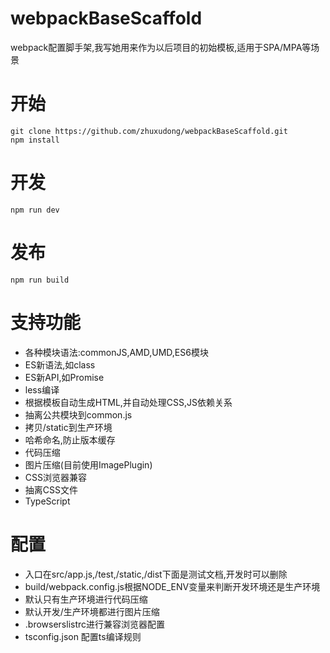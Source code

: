 # webpackBaseScaffold
webpack配置脚手架,我写她用来作为以后项目的初始模板,适用于SPA/MPA等场景

# 开始
```
git clone https://github.com/zhuxudong/webpackBaseScaffold.git
npm install
```


# 开发
```
npm run dev
```

# 发布
```
npm run build
```
# 支持功能
* 各种模块语法:commonJS,AMD,UMD,ES6模块
* ES新语法,如class 
* ES新API,如Promise
* less编译
* 根据模板自动生成HTML,并自动处理CSS,JS依赖关系
* 抽离公共模块到common.js
* 拷贝/static到生产环境
* 哈希命名,防止版本缓存
* 代码压缩
* 图片压缩(目前使用ImagePlugin)
* CSS浏览器兼容
* 抽离CSS文件
* TypeScript

# 配置
* 入口在src/app.js,/test,/static,/dist下面是测试文档,开发时可以删除
* build/webpack.config.js根据NODE_ENV变量来判断开发环境还是生产环境
* 默认只有生产环境进行代码压缩
* 默认开发/生产环境都进行图片压缩
* .browserslistrc进行兼容浏览器配置
* tsconfig.json 配置ts编译规则

